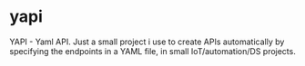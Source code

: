 # yapi
YAPI - Yaml API. Just a small project i use to create APIs automatically by specifying the endpoints in a YAML file, in small IoT/automation/DS projects.
